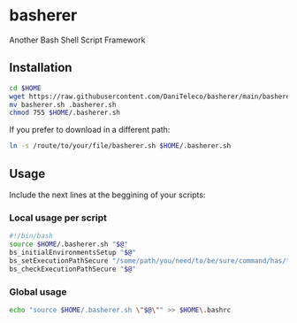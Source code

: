 # basherer
Another Bash Shell Script Framework

## Installation

```bash
cd $HOME
wget https://raw.githubusercontent.com/DaniTeleco/basherer/main/basherer.sh
mv basherer.sh .basherer.sh
chmod 755 $HOME/.basherer.sh
```
If you prefer to download in a different path:

```bash
ln -s /route/to/your/file/basherer.sh $HOME/.basherer.sh
```

## Usage
Include the next lines at the beggining of your scripts:

### Local usage per script
```bash
#!/bin/bash
source $HOME/.basherer.sh "$@"
bs_initialEnvironmentsSetup "$@"                    					# [Optional]
bs_setExecutionPathSecure "/some/path/you/need/to/be/sure/command/has/to/be/executed/in"	# [Optional]
bs_checkExecutionPathSecure "$@"                    					# [Optional]
```

### Global usage

```bash
echo "source $HOME/.basherer.sh \"$@\"" >> $HOME\.bashrc
```
